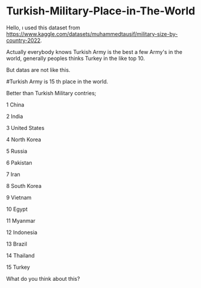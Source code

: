 # Turkish-Military-Place-in-The-World
Hello, ı used this dataset from https://www.kaggle.com/datasets/muhammedtausif/military-size-by-country-2022.

Actually everybody knows Turkish Army is the best a few Army's in the world, generally peoples thinks Turkey in the like top 10.

But datas are not like this.

#Turkish Army is 15 th place in the world.

Better than Turkish Military contries;

1             China

2             India

3     United States

4       North Korea

5            Russia

6          Pakistan

7              Iran

8       South Korea

9           Vietnam

10             Egypt

11          Myanmar

12        Indonesia

13           Brazil

14         Thailand

15           Turkey

What do you think about this?
